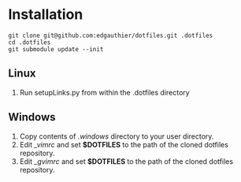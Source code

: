 Installation
============

    git clone git@github.com:edgauthier/dotfiles.git .dotfiles
    cd .dotfiles
    git submodule update --init

Linux
-----

1. Run setupLinks.py from within the .dotfiles directory

Windows
-------

1. Copy contents of *.windows* directory to your user directory.
1. Edit *_vimrc* and set **$DOTFILES** to the path of the cloned dotfiles repository.
1. Edit *_gvimrc* and set **$DOTFILES** to the path of the cloned dotfiles repository.





